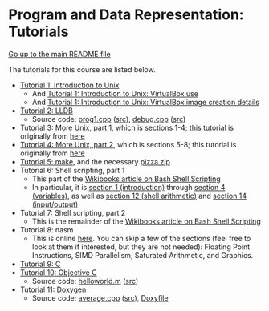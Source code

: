 Program and Data Representation: Tutorials
==========================================

[Go up to the main README file](../README.html)

The tutorials for this course are listed below.

- [Tutorial 1: Introduction to Unix](01-intro-unix/index.html)
    - And [Tutorial 1: Introduction to Unix: VirtualBox use](01-intro-unix/virtual-box.html)
    - And [Tutorial 1: Introduction to Unix: VirtualBox image creation details](01-intro-unix/vb-image-details.html)
- [Tutorial 2: LLDB](02-lldb/index.html)
    - Source code: [prog1.cpp](02-lldb/prog1.cpp.html) ([src](02-lldb/prog1.cpp)), [debug.cpp](02-lldb/debug.cpp.html) ([src](02-lldb/debug.cpp))
- [Tutorial 3: More Unix, part 1](03-04-more-unix/index.html), which is sections 1-4; this tutorial is originally from [here](http://www.ee.surrey.ac.uk/Teaching/Unix/)
- [Tutorial 4: More Unix, part 2](03-04-more-unix/index.html), which is sections 5-8; this tutorial is originally from [here](http://www.ee.surrey.ac.uk/Teaching/Unix/)
- [Tutorial 5: make](05-make/index.html), and the necessary [pizza.zip](05-make/pizza.zip)
- Tutorial 6: Shell scripting, part 1
    - This part of the [Wikibooks article on Bash Shell Scripting](http://en.wikibooks.org/wiki/Bash_Shell_Scripting)
    - In particular, it is [section 1 (introduction)](http://en.wikibooks.org/w/index.php?title=Bash_Shell_Scripting#Introduction) through [section 4 (variables)](http://en.wikibooks.org/w/index.php?title=Bash_Shell_Scripting#Variables), as well as [section 12 (shell arithmetic)](http://en.wikibooks.org/w/index.php?title=Bash_Shell_Scripting#Shell_arithmetic) and [section 14 (input/output)](http://en.wikibooks.org/w/index.php?title=Bash_Shell_Scripting#Input.2FOutput)
- Tutorial 7: Shell scripting, part 2
    - This is the remainder of the [Wikibooks article on Bash Shell Scripting](http://en.wikibooks.org/wiki/Bash_Shell_Scripting)
- Tutorial 8: nasm
    - This is online [here](http://cs.lmu.edu/~ray/notes/nasmexamples/).  You can skip a few of the sections (feel free to look at them if interested, but they are not needed): Floating Point Instructions, SIMD Parallelism, Saturated Arithmetic, and Graphics.
- [Tutorial 9: C](09-c/index.html)
- [Tutorial 10: Objective C](10-objc/index.html)
    - Source code: [helloworld.m](10-objc/helloworld.m.html) ([src](10-objc/helloworld.m))
- [Tutorial 11: Doxygen](11-doxygen/index.html)
    - Source code: [average.cpp](11-doxygen/average.cpp.html) ([src](11-doxygen/average.cpp)), [Doxyfile](11-doxygen/Doxyfile)

